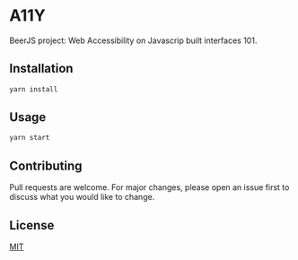 # A11Y

BeerJS project: Web Accessibility on Javascrip built interfaces 101.


## Installation

```bash
yarn install
```

## Usage

```bash
yarn start
```

## Contributing
Pull requests are welcome. For major changes, please open an issue first to discuss what you would like to change.

## License
[MIT](https://choosealicense.com/licenses/mit/)